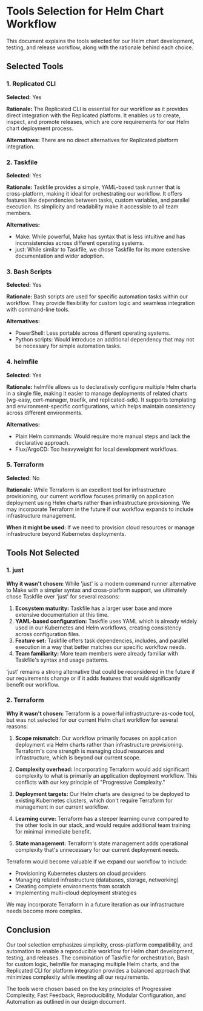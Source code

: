 # Tools Selection for Helm Chart Workflow

This document explains the tools selected for our Helm chart development, testing, and release workflow, along with the rationale behind each choice.

## Selected Tools

### 1. Replicated CLI

**Selected:** Yes

**Rationale:** The Replicated CLI is essential for our workflow as it provides direct integration with the Replicated platform. It enables us to create, inspect, and promote releases, which are core requirements for our Helm chart deployment process.

**Alternatives:** There are no direct alternatives for Replicated platform integration.

### 2. Taskfile

**Selected:** Yes

**Rationale:** Taskfile provides a simple, YAML-based task runner that is cross-platform, making it ideal for orchestrating our workflow. It offers features like dependencies between tasks, custom variables, and parallel execution. Its simplicity and readability make it accessible to all team members.

**Alternatives:**
- Make: While powerful, Make has syntax that is less intuitive and has inconsistencies across different operating systems.
- just: While similar to Taskfile, we chose Taskfile for its more extensive documentation and wider adoption.

### 3. Bash Scripts

**Selected:** Yes

**Rationale:** Bash scripts are used for specific automation tasks within our workflow. They provide flexibility for custom logic and seamless integration with command-line tools.

**Alternatives:**
- PowerShell: Less portable across different operating systems.
- Python scripts: Would introduce an additional dependency that may not be necessary for simple automation tasks.

### 4. helmfile

**Selected:** Yes

**Rationale:** helmfile allows us to declaratively configure multiple Helm charts in a single file, making it easier to manage deployments of related charts (wg-easy, cert-manager, traefik, and replicated-sdk). It supports templating and environment-specific configurations, which helps maintain consistency across different environments.

**Alternatives:**
- Plain Helm commands: Would require more manual steps and lack the declarative approach.
- Flux/ArgoCD: Too heavyweight for local development workflows.

### 5. Terraform

**Selected:** No

**Rationale:** While Terraform is an excellent tool for infrastructure provisioning, our current workflow focuses primarily on application deployment using Helm charts rather than infrastructure provisioning. We may incorporate Terraform in the future if our workflow expands to include infrastructure management.

**When it might be used:** If we need to provision cloud resources or manage infrastructure beyond Kubernetes deployments.

## Tools Not Selected

### 1. just

**Why it wasn't chosen:** While 'just' is a modern command runner alternative to Make with a simpler syntax and cross-platform support, we ultimately chose Taskfile over 'just' for several reasons:

1. **Ecosystem maturity:** Taskfile has a larger user base and more extensive documentation at this time.
2. **YAML-based configuration:** Taskfile uses YAML which is already widely used in our Kubernetes and Helm workflows, creating consistency across configuration files.
3. **Feature set:** Taskfile offers task dependencies, includes, and parallel execution in a way that better matches our specific workflow needs.
4. **Team familiarity:** More team members were already familiar with Taskfile's syntax and usage patterns.

'just' remains a strong alternative that could be reconsidered in the future if our requirements change or if it adds features that would significantly benefit our workflow.

### 2. Terraform

**Why it wasn't chosen:** Terraform is a powerful infrastructure-as-code tool, but was not selected for our current Helm chart workflow for several reasons:

1. **Scope mismatch:** Our workflow primarily focuses on application deployment via Helm charts rather than infrastructure provisioning. Terraform's core strength is managing cloud resources and infrastructure, which is beyond our current scope.

2. **Complexity overhead:** Incorporating Terraform would add significant complexity to what is primarily an application deployment workflow. This conflicts with our key principle of "Progressive Complexity."

3. **Deployment targets:** Our Helm charts are designed to be deployed to existing Kubernetes clusters, which don't require Terraform for management in our current workflow.

4. **Learning curve:** Terraform has a steeper learning curve compared to the other tools in our stack, and would require additional team training for minimal immediate benefit.

5. **State management:** Terraform's state management adds operational complexity that's unnecessary for our current deployment needs.

Terraform would become valuable if we expand our workflow to include:
- Provisioning Kubernetes clusters on cloud providers
- Managing related infrastructure (databases, storage, networking)
- Creating complete environments from scratch
- Implementing multi-cloud deployment strategies

We may incorporate Terraform in a future iteration as our infrastructure needs become more complex.

## Conclusion

Our tool selection emphasizes simplicity, cross-platform compatibility, and automation to enable a reproducible workflow for Helm chart development, testing, and releases. The combination of Taskfile for orchestration, Bash for custom logic, helmfile for managing multiple Helm charts, and the Replicated CLI for platform integration provides a balanced approach that minimizes complexity while meeting all our requirements.

The tools were chosen based on the key principles of Progressive Complexity, Fast Feedback, Reproducibility, Modular Configuration, and Automation as outlined in our design document. 
